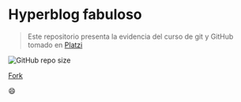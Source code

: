 # Hyperblog fabuloso

> Este repositorio presenta la evidencia del curso de git y GitHub tomado en [Platzi](https://platzi.com/ "Platzi")

![GitHub repo size](https://img.shields.io/github/repo-size/icarus-11/Hyperblog)

<a class="github-button" href="https://github.com/icarus-11/Hyperblog/fork" data-color-scheme="no-preference: light; light: light; dark: light;" data-icon="octicon-repo-forked" data-size="large" aria-label="Fork icarus-11/Hyperblog on GitHub">Fork</a>

:smile:

<script async defer src="https://buttons.github.io/buttons.js"></script>